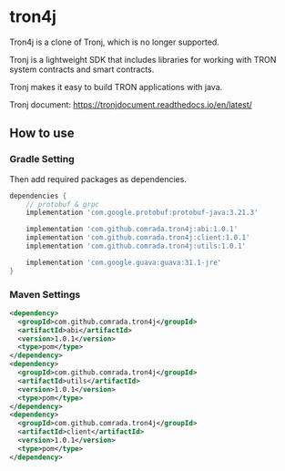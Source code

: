 # tron4j

Tron4j is a clone of Tronj, which is no longer supported.

Tronj is a lightweight SDK that includes libraries for working with TRON system contracts and smart contracts.

Tronj makes it easy to build TRON applications with java.

Tronj document: https://tronjdocument.readthedocs.io/en/latest/

## How to use

### Gradle Setting

Then add required packages as dependencies.

```groovy
dependencies {
    // protobuf & grpc
    implementation 'com.google.protobuf:protobuf-java:3.21.3'

    implementation 'com.github.comrada.tron4j:abi:1.0.1'
    implementation 'com.github.comrada.tron4j:client:1.0.1'
    implementation 'com.github.comrada.tron4j:utils:1.0.1'

    implementation 'com.google.guava:guava:31.1-jre'
}
```

### Maven Settings

```xml
<dependency>
  <groupId>com.github.comrada.tron4j</groupId>
  <artifactId>abi</artifactId>
  <version>1.0.1</version>
  <type>pom</type>
</dependency>
<dependency>
  <groupId>com.github.comrada.tron4j</groupId>
  <artifactId>utils</artifactId>
  <version>1.0.1</version>
  <type>pom</type>
</dependency>
<dependency>
  <groupId>com.github.comrada.tron4j</groupId>
  <artifactId>client</artifactId>
  <version>1.0.1</version>
  <type>pom</type>
</dependency>
```
